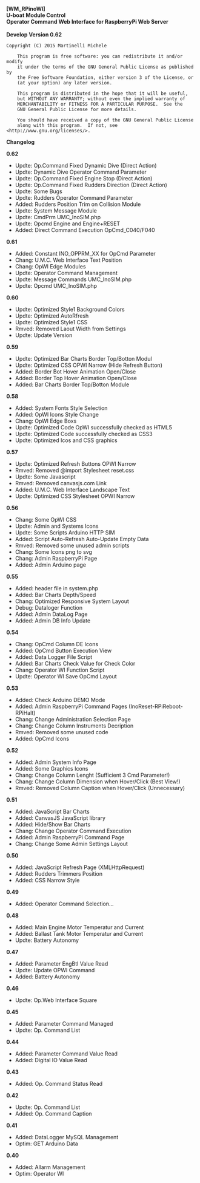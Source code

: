 **[WM_RPinoWI]** <br />
**U-boat Module Control** <br />
**Operator Command Web Interface for RaspberryPi Web Server**<br />
<br />
**Develop Version 0.62**<br />

  	Copyright (C) 2015 Martinelli Michele

    	This program is free software: you can redistribute it and/or modify
    	it under the terms of the GNU General Public License as published by
    	the Free Software Foundation, either version 3 of the License, or
    	(at your option) any later version.

    	This program is distributed in the hope that it will be useful,
    	but WITHOUT ANY WARRANTY; without even the implied warranty of
    	MERCHANTABILITY or FITNESS FOR A PARTICULAR PURPOSE.  See the
    	GNU General Public License for more details.

    	You should have received a copy of the GNU General Public License
    	along with this program.  If not, see <http://www.gnu.org/licenses/>.


**Changelog**

**0.62** 
* Updte: Op.Command Fixed Dynamic Dive (Direct Action)
* Updte: Dynamic Dive Operator Command Parameter
* Updte: Op.Command Fixed Engine Stop (Direct Action)
* Updte: Op.Command Fixed Rudders Direction (Direct Action)
* Updte: Some Bugs
* Updte: Rudders Operator Command Parameter
* Added: Rudders Position Trim on Collision Module 
* Updte: System Message Module
* Updte: CmdPrm UMC_InoSIM.php
* Updte: Opcmd Engine and Engine+RESET
* Added: Direct Command Execution OpCmd_C040/F040

**0.61** 
* Added: Constant INO_OPPRM_XX for OpCmd Parameter
* Chang: U.M.C. Web Interface Text Position
* Chang: OpWI Edge Modules
* Updte: Operator Command Management
* Updte: Message Commands UMC_InoSIM.php
* Updte: Opcmd UMC_InoSIM.php

**0.60**
* Updte: Optimized Style1 Background Colors
* Updte: Optimized AutoRfresh
* Updte: Optimized Style1 CSS
* Rmved: Removed Laout Width from Settings
* Updte: Update Version

**0.59** 
* Updte: Optimized Bar Charts Border Top/Botton Modul
* Updte: Optimized CSS OPWI Narrow (Hide Refresh Button)
* Added: Border Bot Hover Animation Open/Close
* Added: Border Top Hover Animation Open/Close
* Added: Bar Charts Border Top/Botton Module

**0.58** 
* Added: System Fonts Style Selection
* Added: OpWI Icons Style Change
* Chang: OpWI Edge Boxs
* Updte: Optimized Code OpWI successfully checked as HTML5
* Updte: Optimized Code successfully checked as CSS3
* Updte: Optimized Icos and CSS graphics

**0.57** 
* Updte: Optimized Refresh Buttons OPWI Narrow
* Rmved: Removed @import Stylesheet reset.css
* Updte: Some Javascript
* Rmved: Removed canvasjs.com  Link 
* Added: U.M.C. Web Interface Landscape Text
* Updte: Optimized CSS Stylesheet OPWI Narrow

**0.56** 
* Chang: Some OpWI CSS
* Updte: Admin and Systems Icons
* Updte: Some Scripts Arduino HTTP SIM
* Added: Script Auto-Refresh Auto-Update Empty Data
* Rmved: Removed some unused admin scripts
* Chang: Some Icons png to svg
* Chang: Admin RaspberryPi Page
* Added: Admin Arduino page

**0.55** 
* Added: header file in system.php
* Added: Bar Charts Depth/Speed
* Chang: Optimized Responsive System Layout
* Debug: Dataloger Function 
* Added: Admin DataLog Page 
* Added: Admin DB Info Update 

**0.54** 
* Chang: OpCmd Column DE Icons
* Added: OpCmd Button Execution View
* Added: Data Logger File Script
* Added: Bar Charts Check Value for Check Color
* Chang: Operator WI Function Script
* Updte: Operator WI Save OpCmd Layout

**0.53**
* Added: Check Arduino DEMO Mode
* Added: Admin RaspberryPi Command Pages (InoReset-RPiReboot-RPiHalt)
* Chang: Change Administration Selection Page
* Chang: Change Column Instruments Decription
* Rmved: Removed some unused code
* Added: OpCmd Icons 

**0.52**
* Added: Admin System Info Page
* Added: Some Graphics Icons 
* Chang: Change Column Lenght (Sufficient 3 Cmd Parameter!)
* Chang: Change Column Dimension when Hover/Click (Best View!)
* Rmved: Removed Column Caption when Hover/Click (Unnecessary)

**0.51**
* Added: JavaScript Bar Charts
* Added: CanvasJS JavaScript library
* Added: Hide/Show Bar Charts 
* Chang: Change Operator Command Execution
* Added: Admin RaspberryPi Command Page
* Chang: Change Some Admin Settings Layout

**0.50**
* Added: JavaScript Refresh Page (XMLHttpRequest)
* Added: Rudders Trimmers Position
* Added: CSS Narrow Style

**0.49**
* Added: Operator Command Selection...

**0.48**
* Added: Main Engine Motor Temperatur and Current
* Added: Ballast Tank Motor Temperatur and Current
* Updte: Battery Autonomy

**0.47**
* Added: Parameter EngBtI Value Read
* Updte: Update OPWI Command
* Added: Battery Autonomy

**0.46**
* Updte: Op.Web Interface Square

**0.45**
* Added: Parameter Command Managed
* Updte: Op. Command List

**0.44**
* Added: Parameter Command Value Read
* Added: Digital IO Value Read

**0.43**
* Added: Op. Command Status Read

**0.42**
* Updte: Op. Command List
* Added: Op. Command Caption

**0.41**
* Added: DataLogger MySQL Management
* Optim: GET Arduino Data 

**0.40**
* Added: Allarm Management
* Optim: Operator WI